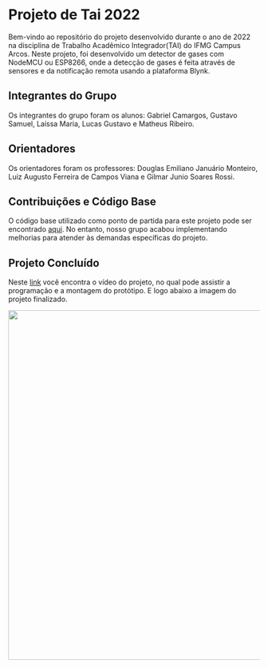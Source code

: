 # Projeto de Tai 2022

Bem-vindo ao repositório do projeto desenvolvido durante o ano de 2022 na disciplina de Trabalho Acadêmico Integrador(TAI) do IFMG Campus Arcos. Neste projeto, foi desenvolvido um detector de gases com NodeMCU ou ESP8266, onde a detecção de gases é feita através de sensores e da notificação remota usando a plataforma Blynk. 

## Integrantes do Grupo

Os integrantes do grupo foram os alunos: Gabriel Camargos, Gustavo Samuel, Laíssa Maria, Lucas Gustavo e Matheus Ribeiro.

## Orientadores
Os orientadores foram os professores: Douglas Emiliano Januário Monteiro, Luiz Augusto Ferreira de Campos Viana e Gilmar Junio Soares Rossi.

## Contribuições e Código Base

O código base utilizado como ponto de partida para este projeto pode ser encontrado [aqui](https://iotcircuithub.com/mq2-gas-sensor-rain-detection-blynk-notification/). No entanto, nosso grupo acabou implementando melhorias para atender às demandas específicas do projeto.

## Projeto Concluído

Neste [link](https://drive.google.com/file/d/1r6AOMB_8XKl_gstYCEGPdafuMM_8_XSh/view?usp=sharing) você encontra o vídeo do projeto, no qual pode assistir a programação e a montagem do protótipo. E logo abaixo a imagem do projeto finalizado.

<div align="center">
<img src="https://github.com/Matheusr77/Sensor_de_Gases_ESP8266/assets/113852525/53a50f5b-8e8d-4f2c-9ab1-45fb9a48f066" width="700px" />
</div>

